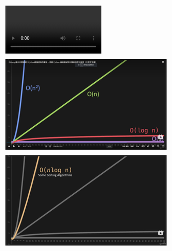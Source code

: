 <video src="assets/a.mp4"></video>



![image-20231019180259450](assets/image-20231019180259450.png)

![image-20231019180410017](assets/image-20231019180410017.png)